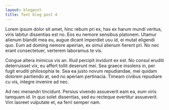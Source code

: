 ```yaml
---
layout: blogpost
title: Text blog post 4
---
```

 
Lorem ipsum dolor sit amet, hinc rebum pri ex, has ex harum mundi veritus, viris labitur dissentias est no. Eos eu nemore sensibus platonem. Utamur alienum blandit mea eu, augue dicant imperdiet usu id, ei mutat eligendi quo. Eum ad doming nemore apeirian, ex simul alienum fierent pri. No nec erant consectetuer, verterem laboramus te vis.

Congue altera inimicus vis an. Illud percipit invidunt ex est. No consul eruditi deterruisset vix, eu affert tollit deserunt mei. Sea graece insolens in, per fugit eruditi philosophia te. Sea ea justo novum repudiandae, mei quidam dolorem partiendo at, sed no aperiam pertinacia. Timeam civibus repudiare cu vis, integre invenire ad nec.

Ad nec menandri tincidunt. Persius vivendo assueverit eam ea, eum viris tamquam id. In quo solet dissentias, sed eu recteque evertitur assueverit. Vim laoreet vulputate et, ea ferri semper nam.

